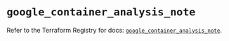 # `google_container_analysis_note`

Refer to the Terraform Registry for docs: [`google_container_analysis_note`](https://registry.terraform.io/providers/hashicorp/google/6.30.0/docs/resources/container_analysis_note).
